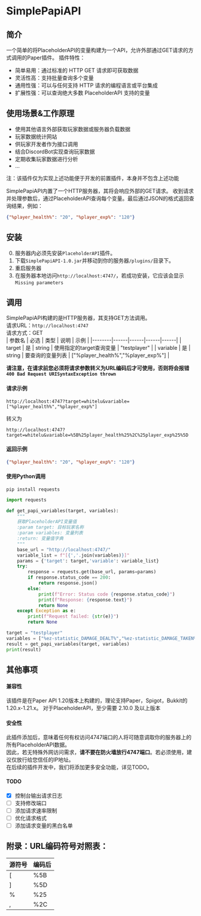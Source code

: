 # SimplePapiAPI
## 简介  
一个简单的将PlaceholderAPI的变量构建为一个API，允许外部通过GET请求的方式调用的Paper插件。
插件特性：
* 简单易用：通过标准的 HTTP GET 请求即可获取数据
* 灵活性高：支持批量查询多个变量
* 通用性强：可以与任何支持 HTTP 请求的编程语言或平台集成
* 扩展性强：可以查询绝大多数 PlaceholderAPI 支持的变量
## 使用场景&工作原理  
* 使用其他语言外部获取玩家数据或服务器负载数据
* 玩家数据统计网站
* 供玩家开发者作为接口调用
* 结合DiscordBot实现查询玩家数据
* 定期收集玩家数据进行分析
* ...

注：该插件仅为实现上述功能便于开发的前置插件，本身并不包含上述功能

SimplePapiAPI内置了一个HTTP服务器，其将会响应外部的GET请求。
收到请求并处理参数后，通过PlaceholderAPI查询每个变量。最后通过JSON的格式返回查询结果，例如：
```json
{"%player_health%": "20", "%player_exp%": "120"}
```

## 安装
0. 服务器内必须先安装`PlaceholderAPI`插件。
1. 下载`SimplePapiAPI-1.0.jar`并移动到你的服务器`/plugins/`目录下。
2. 重启服务器
3. 在服务器本地访问`http://localhost:4747/`，若成功安装，它应该会显示`Missing parameters`
## 调用
SimplePapiAPI构建的是HTTP服务器，其支持GET方法调用。    
请求URL：`http://localhost:4747`  
请求方式：GET  
| 参数名 | 必选 | 类型 | 说明 | 示例 |
|--------|------|------|------|------|
| target | 是 | string | 使用指定的target查询变量 | "testplayer" |
| variable | 是 | string | 要查询的变量列表 | ["%player_health%","%player_exp%"] |  

**请注意，在请求前您必须将请求参数转义为URL编码后才可使用，否则将会报错 `400 Bad Request URISyntaxException thrown`**  

#### 请求示例  
`http://localhost:4747?target=whitelu&variable=["%player_health%","%player_exp%"]`  

转义为  

`http://localhost:4747?target=whitelu&variable=%5B%25player_health%25%2C%25player_exp%25%5D`  
#### 返回示例  
```json
{"%player_health%": "20", "%player_exp%": "120"}
```

#### 使用Python调用
```
pip install requests
```
```python
import requests

def get_papi_variables(target, variables):
    """
    获取PlaceholderAPI变量值
    :param target: 目标玩家名称
    :param variables: 变量列表
    :return: 变量值字典
    """
    base_url = "http://localhost:4747/"
    variable_list = f"[{','.join(variables)}]"
    params = {'target': target,'variable': variable_list}
    try:
        response = requests.get(base_url, params=params)
        if response.status_code == 200:
            return response.json()
        else:
            print(f"Error: Status code {response.status_code}")
            print(f"Response: {response.text}")
            return None
    except Exception as e:
        print(f"Request failed: {str(e)}")
        return None

target = "testplayer"
variables = ["%ez-statistic_DAMAGE_DEALT%","%ez-statistic_DAMAGE_TAKEN%"]
result = get_papi_variables(target, variables)
print(result)
```

## 其他事项
#### 兼容性
该插件是在Paper API 1.20版本上构建的，理论支持Paper，Spigot，Bukkit的1.20.x-1.21.x。
对于PlaceholderAPI，至少需要 2.10.0 及以上版本
#### 安全性
此插件添加后，意味着任何有权访问4747端口的人将可随意调取你的服务器上的所有PlaceholderAPI数据。  
因此，若无特殊外网访问需求，**请不要在防火墙放行4747端口**。若必须使用，建议仅放行给您信任的IP地址。  
在后续的插件开发中，我们将添加更多安全功能，详见TODO。
#### TODO  
 - [x] 控制台输出请求日志
 - [ ] 支持修改端口
 - [ ] 添加请求速率限制
 - [ ] 优化请求格式
 - [ ] 添加请求变量的黑白名单

## 附录：URL编码符号对照表：
| 源符号 | 编码后 |
|------|------|
| [ | %5B |
| ] | %5D |
| % | %25 | 
| , | %2C |
